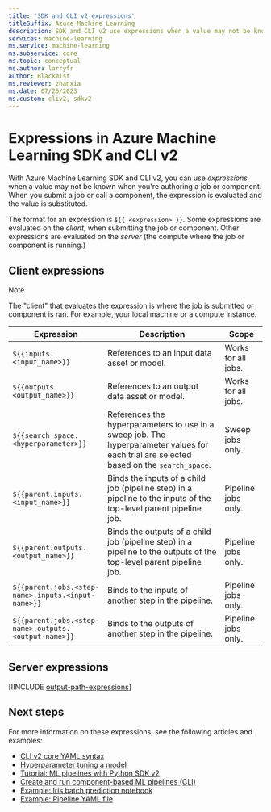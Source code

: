 ```yaml
---
title: 'SDK and CLI v2 expressions'
titleSuffix: Azure Machine Learning
description: SDK and CLI v2 use expressions when a value may not be known when authoring a job or component.
services: machine-learning
ms.service: machine-learning
ms.subservice: core
ms.topic: conceptual
ms.author: larryfr
author: Blackmist
ms.reviewer: zhanxia
ms.date: 07/26/2023
ms.custom: cliv2, sdkv2
---
```


# Expressions in Azure Machine Learning SDK and CLI v2

With Azure Machine Learning SDK and CLI v2, you can use _expressions_ when a value may not be known when you're authoring a job or component. When you submit a job or call a component, the expression is evaluated and the value is substituted.

The format for an expression is `${{ <expression> }}`. Some expressions are evaluated on the _client_, when submitting the job or component. Other expressions are evaluated on the _server_ (the compute where the job or component is running.)

## Client expressions

> [!NOTE]
> The "client" that evaluates the expression is where the job is submitted or component is ran. For example, your local machine or a compute instance.

| Expression | Description | Scope |
| ---- | ---- | ---- |
| `${{inputs.<input_name>}}` | References to an input data asset or model. | Works for all jobs. |
| `${{outputs.<output_name>}}` | References to an output data asset or model. | Works for all jobs. |
| `${{search_space.<hyperparameter>}}` | References the hyperparameters to use in a sweep job. The hyperparameter values for each trial are selected based on the `search_space`. | Sweep jobs only. |
| `${{parent.inputs.<input_name>}}` | Binds the inputs of a child job (pipeline step) in a pipeline to the inputs of the top-level parent pipeline job. | Pipeline jobs only. |
| `${{parent.outputs.<output_name>}}` | Binds the outputs of a child job (pipeline step) in a pipeline to the outputs of the top-level parent pipeline job. | Pipeline jobs only. |
| `${{parent.jobs.<step-name>.inputs.<input-name>}}` | Binds to the inputs of another step in the pipeline. | Pipeline jobs only. |
| `${{parent.jobs.<step-name>.outputs.<output-name>}}` | Binds to the outputs of another step in the pipeline. | Pipeline jobs only. |

## Server expressions

[!INCLUDE [output-path-expressions](includes/output-path-expressions.md)]

## Next steps

For more information on these expressions, see the following articles and examples:

* [CLI v2 core YAML syntax](reference-yaml-core-syntax.md#expression-syntax-for-configuring-azure-machine-learning-jobs-and-components)
* [Hyperparameter tuning a model](how-to-tune-hyperparameters.md)
* [Tutorial: ML pipelines with Python SDK v2](tutorial-pipeline-python-sdk.md)
* [Create and run component-based ML pipelines (CLI)](how-to-create-component-pipelines-cli.md)
* [Example: Iris batch prediction notebook](https://github.com/Azure/azureml-examples/blob/main/sdk/python/jobs/parallel/2a_iris_batch_prediction/iris_batch_prediction.ipynb)
* [Example: Pipeline YAML file](https://github.com/Azure/azureml-examples/blob/main/cli/jobs/pipelines-with-components/nyc_taxi_data_regression/pipeline.yml)